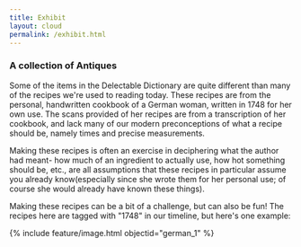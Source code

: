```yaml
---
title: Exhibit
layout: cloud
permalink: /exhibit.html
---
```


### A collection of Antiques

Some of the items in the Delectable Dictionary are quite different than many of the recipes we're used to reading today. These recipes are from the personal, handwritten cookbook of a German woman, written in 1748 for her own use. The scans provided of her recipes are from a transcription of her cookbook, and lack many of our modern preconceptions of what a recipe should be, namely times and precise measurements.

Making these recipes is often an exercise in deciphering what the author had meant- how much of an ingredient to actually use, how hot something should be, etc., are all assumptions that these recipes in particular assume you already know(especially since she wrote them for her personal use; of course she would already have known these things).

Making these recipes can be a bit of a challenge, but can also be fun! The recipes here are tagged with "1748" in our timeline, but here's one example:

{% include feature/image.html objectid="german_1" %}
